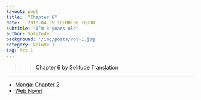 ```yaml
---
layout: post
title:  "Chapter 6"
date:   2018-04-25 18:00:00 +0900
subtitle: "I’m 3 years old"
author: Solitude
background: '/img/posts/vol-1.jpg'
category: Volume 1
tag: Act 1
---
```


>> [Chapter 6 by Solitude Translation](https://solitudetranslation.wordpress.com/2020/05/04/shi-ni-modori-subete-wo-sukuu-tame-ni-saikyou-he-to-itaru-chapter-6-im-3-years-old/)

----

- [Manga: Chapter 2][manga-link]
- [Web Novel][novel-link]

[manga-link]: https://mangadex.org/title/41744/shi-ni-modori-subete-wo-sukuu-tame-ni-saikyou-he-to-itaru
[novel-link]: https://ncode.syosetu.com/n0569es/6/